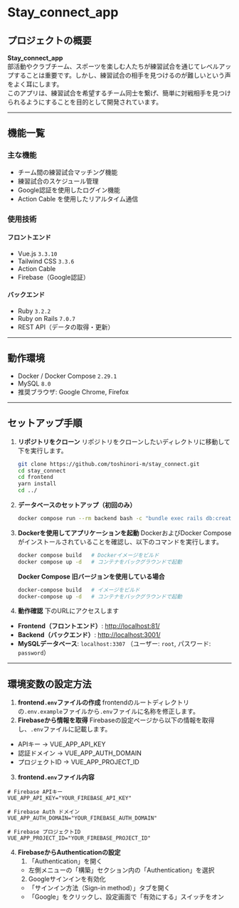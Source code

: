 # Stay_connect_app

## プロジェクトの概要
**Stay_connect_app**  
部活動やクラブチーム、スポーツを楽しむ人たちが練習試合を通じてレベルアップすることは重要です。しかし、練習試合の相手を見つけるのが難しいという声をよく耳にします。  
このアプリは、練習試合を希望するチーム同士を繋げ、簡単に対戦相手を見つけられるようにすることを目的として開発されています。

---

## 機能一覧
### 主な機能
- チーム間の練習試合マッチング機能
- 練習試合のスケジュール管理
- Google認証を使用したログイン機能
- Action Cable を使用したリアルタイム通信

### 使用技術
#### フロントエンド
- Vue.js `3.3.10`
- Tailwind CSS `3.3.6`
- Action Cable
- Firebase（Google認証）

#### バックエンド
- Ruby `3.2.2`
- Ruby on Rails `7.0.7`
- REST API（データの取得・更新）

---

## 動作環境
- Docker / Docker Compose `2.29.1`
- MySQL `8.0`
- 推奨ブラウザ: Google Chrome, Firefox

---

## セットアップ手順

1. **リポジトリをクローン**
リポジトリをクローンしたいディレクトリに移動して下を実行します。
   ```bash
   git clone https://github.com/toshinori-m/stay_connect.git
   cd stay_connect
   cd frontend
   yarn install
   cd ../
   ```
2. **データベースのセットアップ（初回のみ）**
   ```bash
   docker compose run --rm backend bash -c "bundle exec rails db:create && bundle exec rails db:migrate && bundle exec rails db:seed"
   ```
3. **Dockerを使用してアプリケーションを起動**
DockerおよびDocker Composeがインストールされていることを確認し、以下のコマンドを実行します。
   ```bash
   docker compose build   # Dockerイメージをビルド
   docker compose up -d   # コンテナをバックグラウンドで起動
   ```
   **Docker Compose 旧バージョンを使用している場合**
   ```bash
   docker-compose build   # イメージをビルド
   docker-compose up -d   # コンテナをバックグラウンドで起動
   ```
4. **動作確認**
下のURLにアクセスします
- **Frontend（フロントエンド）**: [http://localhost:81/](http://localhost:81/)
- **Backend（バックエンド）**: [http://localhost:3001/](http://localhost:3001/)
- **MySQLデータベース**: `localhost:3307` （ユーザー: `root`, パスワード: `password`）

---

## 環境変数の設定方法
1. **frontend`.env`ファイルの作成**
frontendのルートディレクトリの`.env.example`ファイルから`.env`ファイルに名称を修正します。
2. **Firebaseから情報を取得**
Firebaseの設定ページから以下の情報を取得し、`.env`ファイルに記載します。
- APIキー → VUE_APP_API_KEY
- 認証ドメイン → VUE_APP_AUTH_DOMAIN
- プロジェクトID → VUE_APP_PROJECT_ID
3. **frontend`.env`ファイル内容**
```env
# Firebase APIキー
VUE_APP_API_KEY="YOUR_FIREBASE_API_KEY"

# Firebase Auth ドメイン
VUE_APP_AUTH_DOMAIN="YOUR_FIREBASE_AUTH_DOMAIN"

# Firebase プロジェクトID
VUE_APP_PROJECT_ID="YOUR_FIREBASE_PROJECT_ID"
```
4. **FirebaseからAuthenticationの設定**
   1. 「Authentication」を開く
   - 左側メニューの「構築」セクション内の「Authentication」を選択
   2. Googleサインインを有効化
   - 「サインイン方法（Sign-in method）」タブを開く
   - 「Google」をクリックし、設定画面で「有効にする」スイッチをオン
